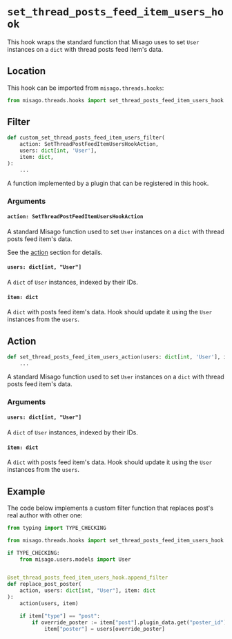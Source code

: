 # `set_thread_posts_feed_item_users_hook`

This hook wraps the standard function that Misago uses to set `User` instances on a `dict` with thread posts feed item's data.


## Location

This hook can be imported from `misago.threads.hooks`:

```python
from misago.threads.hooks import set_thread_posts_feed_item_users_hook
```


## Filter

```python
def custom_set_thread_posts_feed_item_users_filter(
    action: SetThreadPostFeedItemUsersHookAction,
    users: dict[int, 'User'],
    item: dict,
):
    ...
```

A function implemented by a plugin that can be registered in this hook.


### Arguments

#### `action: SetThreadPostFeedItemUsersHookAction`

A standard Misago function used to set `User` instances on a `dict` with thread posts feed item's data.

See the [action](#action) section for details.


#### `users: dict[int, "User"]`

A `dict` of `User` instances, indexed by their IDs.


#### `item: dict`

A `dict` with posts feed item's data. Hook should update it using the `User` instances from the `users`.


## Action

```python
def set_thread_posts_feed_item_users_action(users: dict[int, 'User'], item: dict):
    ...
```

A standard Misago function used to set `User` instances on a `dict` with thread posts feed item's data.


### Arguments

#### `users: dict[int, "User"]`

A `dict` of `User` instances, indexed by their IDs.


#### `item: dict`

A `dict` with posts feed item's data. Hook should update it using the `User` instances from the `users`.


## Example

The code below implements a custom filter function that replaces post's real author with other one:

```python
from typing import TYPE_CHECKING

from misago.threads.hooks import set_thread_posts_feed_item_users_hook

if TYPE_CHECKING:
    from misago.users.models import User


@set_thread_posts_feed_item_users_hook.append_filter
def replace_post_poster(
    action, users: dict[int, "User"], item: dict
):
    action(users, item)

    if item["type"] == "post":
        if override_poster := item["post"].plugin_data.get("poster_id"):
            item["poster"] = users[override_poster]
```
